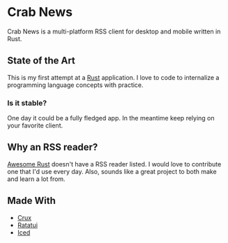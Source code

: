 # Crab News

Crab News is a multi-platform RSS client for desktop and mobile written in Rust.

## State of the Art

This is my first attempt at a [Rust](https://rust-lang.org/) application. 
I love to code to internalize a programming language concepts with practice.

### Is it stable?

One day it could be a fully fledged app. In the meantime keep relying on your favorite client.

## Why an RSS reader?

[Awesome Rust](https://awesome-rust.com) doesn't have a RSS reader
listed. I would love to contribute one that I'd use every day. Also,
sounds like a great project to both make and learn a lot from.

## Made With

- [Crux](https://redbadger.github.io/crux/)
- [Ratatui](https://ratatui.rs)
- [Iced](https://iced.rs)
